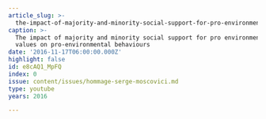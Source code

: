 ```yaml
---
article_slug: >-
  the-impact-of-majority-and-minority-social-support-for-pro-environmental-values-on-pro-environmental-behaviours
caption: >-
  The impact of majority and minority social support for pro environmental
  values on pro-environmental behaviours
date: '2016-11-17T06:00:00.000Z'
highlight: false
id: e8cAQ1_MpFQ
index: 0
issue: content/issues/hommage-serge-moscovici.md
type: youtube
years: 2016

---
```

